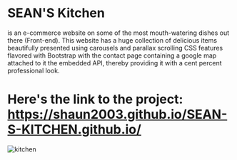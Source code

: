 # SEAN'S Kitchen

is an e-commerce website on some of the most mouth-watering dishes out there (Front-end). This website has a huge collection of delicious items beautifully presented  using carousels and parallax scrolling CSS features flavored with Bootstrap with the contact page containing a google map attached to it the embedded API, thereby providing it with a cent percent professional look. 

# Here's the link to the project: https://shaun2003.github.io/SEAN-S-KITCHEN.github.io/

![kitchen](https://github.com/Shaun2003/SEAN-S-KITCHEN.github.io/assets/122936635/9c31717b-0699-471c-9e5f-46b0041e32c7)
